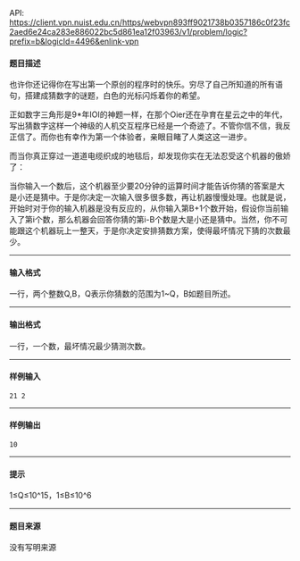 API: https://client.vpn.nuist.edu.cn/https/webvpn893ff9021738b0357186c0f23fc2aed6e24ca283e886022bc5d861ea12f03963/v1/problem/logic?prefix=b&logicId=4496&enlink-vpn

#### 题目描述

也许你还记得你在写出第一个原创的程序时的快乐。穷尽了自己所知道的所有语句，搭建成猜数字的谜题，白色的光标闪烁着你的希望。

正如数字三角形是9\*年IOI的神题一样，在那个Oier还在孕育在星云之中的年代，写出猜数字这样一个神级的人机交互程序已经是一个奇迹了。不管你信不信，我反正信了。而你也有幸作为第一个体验者，亲眼目睹了人类这这一进步。

而当你真正穿过一道道电缆织成的地毯后，却发现你实在无法忍受这个机器的傲娇了：

当你输入一个数后，这个机器至少要20分钟的运算时间才能告诉你猜的答案是大是小还是猜中。于是你决定一次输入很多很多数，再让机器慢慢处理。也就是说，开始时对于你的输入机器是没有反应的，从你输入第B+1个数开始，假设你当前输入了第i个数，那么机器会回答你猜的第i-B个数是大是小还是猜中。当然，你不可能跟这个机器玩上一整天，于是你决定安排猜数方案，使得最坏情况下猜的次数最少。

---

#### 输入格式

一行，两个整数Q,B，Q表示你猜数的范围为1~Q，B如题目所述。

---

#### 输出格式

一行，一个数，最坏情况最少猜测次数。

---

#### 样例输入
```
21 2 
```

---

#### 样例输出
```
10
```

---

#### 提示

1≤Q≤10^15，1≤B≤10^6 

---

#### 题目来源

没有写明来源